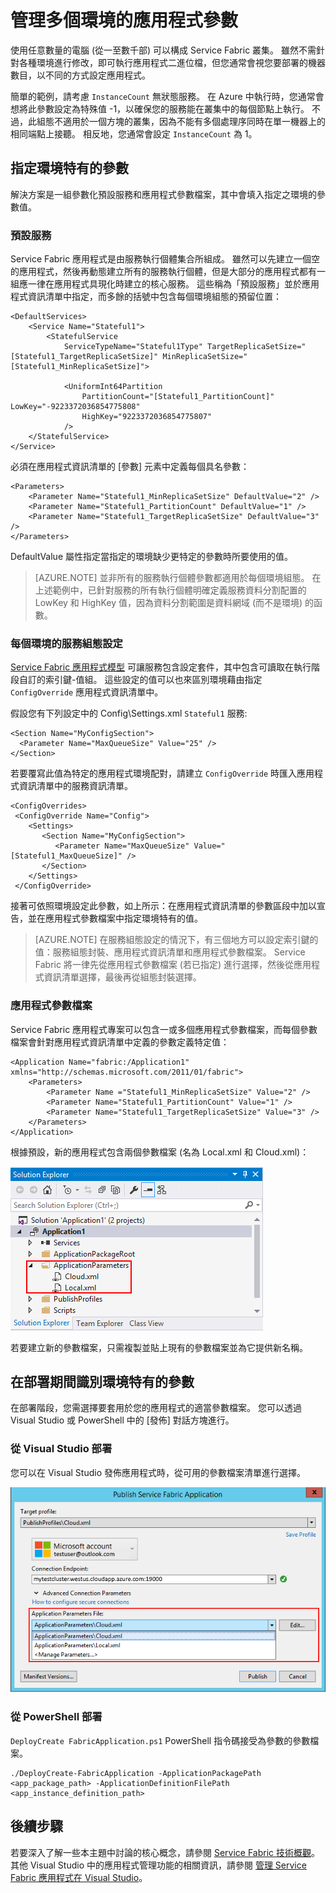 <properties
   pageTitle="管理 Service Fabric 中的多個環境 |Microsoft Azure"
   description="Service Fabric 應用程式可以在任意大小 (從一部電腦至數千部電腦) 的叢集上執行。在某些情況下，您會想要針對各種環境以不同的方式設定應用程式。本文說明如何定義每個環境的不同應用程式參數。"
   services="service-fabric"
   documentationCenter=".net"
   authors="seanmck"
   manager="coreysa"
   editor=""/>

<tags
   ms.service="service-fabric"
   ms.devlang="dotNet"
   ms.topic="hero-article"
   ms.tgt_pltfrm="NA"
   ms.workload="NA"
   ms.date="11/25/2015"
   ms.author="seanmck"/>


# 管理多個環境的應用程式參數

使用任意數量的電腦 (從一至數千部) 可以構成 Service Fabric 叢集。 雖然不需針對各種環境進行修改，即可執行應用程式二進位檔，但您通常會視您要部署的機器數目，以不同的方式設定應用程式。

簡單的範例，請考慮 `InstanceCount` 無狀態服務。 在 Azure 中執行時，您通常會想將此參數設定為特殊值 -1，以確保您的服務能在叢集中的每個節點上執行。 不過，此組態不適用於一個方塊的叢集，因為不能有多個處理序同時在單一機器上的相同端點上接聽。 相反地，您通常會設定 `InstanceCount` 為 1。

## 指定環境特有的參數

解決方案是一組參數化預設服務和應用程式參數檔案，其中會填入指定之環境的參數值。

### 預設服務

Service Fabric 應用程式是由服務執行個體集合所組成。 雖然可以先建立一個空的應用程式，然後再動態建立所有的服務執行個體，但是大部分的應用程式都有一組應一律在應用程式具現化時建立的核心服務。 這些稱為「預設服務」並於應用程式資訊清單中指定，而多餘的括號中包含每個環境組態的預留位置：

    <DefaultServices>
        <Service Name="Stateful1">
            <StatefulService
                ServiceTypeName="Stateful1Type" TargetReplicaSetSize="[Stateful1_TargetReplicaSetSize]" MinReplicaSetSize="[Stateful1_MinReplicaSetSize]">
    
                <UniformInt64Partition
                    PartitionCount="[Stateful1_PartitionCount]" LowKey="-9223372036854775808"
                    HighKey="9223372036854775807"
                />
        </StatefulService>
    </Service>

  </DefaultServices>

必須在應用程式資訊清單的 [參數] 元素中定義每個具名參數：

    <Parameters>
        <Parameter Name="Stateful1_MinReplicaSetSize" DefaultValue="2" />
        <Parameter Name="Stateful1_PartitionCount" DefaultValue="1" />
        <Parameter Name="Stateful1_TargetReplicaSetSize" DefaultValue="3" />
    </Parameters>

DefaultValue 屬性指定當指定的環境缺少更特定的參數時所要使用的值。
>[AZURE.NOTE] 並非所有的服務執行個體參數都適用於每個環境組態。 在上述範例中，已針對服務的所有執行個體明確定義服務資料分割配置的 LowKey 和 HighKey 值，因為資料分割範圍是資料網域 (而不是環境) 的函數。


### 每個環境的服務組態設定

[Service Fabric 應用程式模型](service-fabric-application-model.md) 可讓服務包含設定套件，其中包含可讀取在執行階段自訂的索引鍵-值組。 這些設定的值可以也來區別環境藉由指定 `ConfigOverride` 應用程式資訊清單中。

假設您有下列設定中的 Config\Settings.xml `Stateful1` 服務:


    <Section Name="MyConfigSection">
      <Parameter Name="MaxQueueSize" Value="25" />
    </Section>

若要覆寫此值為特定的應用程式環境配對，請建立 `ConfigOverride` 時匯入應用程式資訊清單中的服務資訊清單。

    <ConfigOverrides>
     <ConfigOverride Name="Config">
        <Settings>
           <Section Name="MyConfigSection">
              <Parameter Name="MaxQueueSize" Value="[Stateful1_MaxQueueSize]" />
           </Section>
        </Settings>
     </ConfigOverride>

  </ConfigOverrides>

接著可依照環境設定此參數，如上所示：在應用程式資訊清單的參數區段中加以宣告，並在應用程式參數檔案中指定環境特有的值。
>[AZURE.NOTE] 在服務組態設定的情況下，有三個地方可以設定索引鍵的值：服務組態封裝、應用程式資訊清單和應用程式參數檔案。 Service Fabric 將一律先從應用程式參數檔案 (若已指定) 進行選擇，然後從應用程式資訊清單選擇，最後再從組態封裝選擇。


### 應用程式參數檔案

Service Fabric 應用程式專案可以包含一或多個應用程式參數檔案，而每個參數檔案會針對應用程式資訊清單中定義的參數定義特定值：

    
    
    <Application Name="fabric:/Application1" xmlns="http://schemas.microsoft.com/2011/01/fabric">
        <Parameters>
            <Parameter Name ="Stateful1_MinReplicaSetSize" Value="2" />
            <Parameter Name="Stateful1_PartitionCount" Value="1" />
            <Parameter Name="Stateful1_TargetReplicaSetSize" Value="3" />
        </Parameters>
    </Application>

根據預設，新的應用程式包含兩個參數檔案 (名為 Local.xml 和 Cloud.xml)：

![方案總管中的應用程式參數][app-parameters-solution-explorer]

若要建立新的參數檔案，只需複製並貼上現有的參數檔案並為它提供新名稱。

## 在部署期間識別環境特有的參數

在部署階段，您需選擇要套用於您的應用程式的適當參數檔案。 您可以透過 Visual Studio 或 PowerShell 中的 [發佈] 對話方塊進行。

### 從 Visual Studio 部署

您可以在 Visual Studio 發佈應用程式時，從可用的參數檔案清單進行選擇。

![在 ][publishdialog]

### 從 PowerShell 部署

`DeployCreate FabricApplication.ps1` PowerShell 指令碼接受為參數的參數檔案。

    ./DeployCreate-FabricApplication -ApplicationPackagePath <app_package_path> -ApplicationDefinitionFilePath <app_instance_definition_path>

## 後續步驟

若要深入了解一些本主題中討論的核心概念，請參閱 [Service Fabric 技術概觀](service-fabric-technical-overview.md)。 其他 Visual Studio 中的應用程式管理功能的相關資訊，請參閱 [管理 Service Fabric 應用程式在 Visual Studio](service-fabric-manage-application-in-visual-studio.md)。




[publishdialog]: ./media/service-fabric-manage-multiple-environment-app-configuration/publish-dialog-choose-app-config.png 
[app-parameters-solution-explorer]: ./media/service-fabric-manage-multiple-environment-app-configuration/app-parameters-in-solution-explorer.png 

